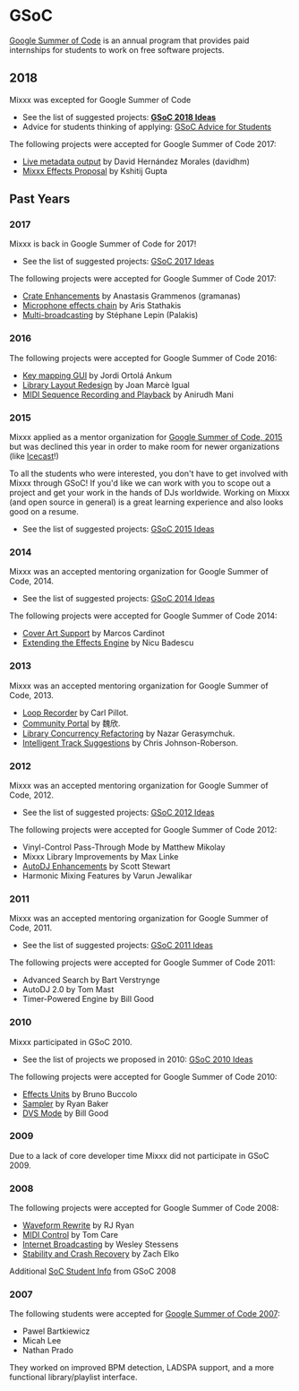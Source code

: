 # GSoC

[Google Summer of Code](https://summerofcode.withgoogle.com/) is an
annual program that provides paid internships for students to work on
free software projects.

## 2018

Mixxx was excepted for Google Summer of Code

  - See the list of suggested projects: **[GSoC 2018
    Ideas](gsoc2018ideas)**
  - Advice for students thinking of applying: [GSoC Advice for
    Students](gsocadvice)

The following projects were accepted for Google Summer of Code 2017:

  - [Live metadata output](Live%20metadata%20output) by David Hernández
    Morales (davidhm) 
  - [Mixxx Effects Proposal](Mixxx%20Effects%20Proposal) by Kshitij
    Gupta 

## Past Years

### 2017

Mixxx is back in Google Summer of Code for 2017\!

  - See the list of suggested projects: [GSoC 2017 Ideas](gsoc2017ideas)

The following projects were accepted for Google Summer of Code 2017:

  - [Crate Enhancements](Crate%20Enhancements) by Anastasis Grammenos
    (gramanas) 
  - [Microphone effects chain](Microphone%20effects%20chain) by Aris
    Stathakis 
  - [Multi-broadcasting](Multi-broadcasting) by Stéphane Lepin (Palakis)

### 2016

The following projects were accepted for Google Summer of Code 2016:

  - [Key mapping GUI](Key%20mapping%20GUI) by Jordi Ortolá Ankum
  - [Library Layout Redesign](Library%20Layout%20Redesign) by Joan Marcè
    Igual
  - [MIDI Sequence Recording and
    Playback](MIDI%20Sequence%20Recording%20and%20Playback) by Anirudh
    Mani

### 2015

Mixxx applied as a mentor organization for [Google Summer of
Code, 2015](https://www.google-melange.com/gsoc/homepage/google/gsoc2015?PageSpeed=noscript)
but was declined this year in order to make room for newer organizations
(like [Icecast](http://icecast.org/)\!)

To all the students who were interested, you don't have to get involved
with Mixxx through GSoC\! If you'd like we can work with you to scope
out a project and get your work in the hands of DJs worldwide. Working
on Mixxx (and open source in general) is a great learning experience and
also looks good on a resume.

  - See the list of suggested projects: [GSoC 2015 Ideas](gsoc2015ideas)

### 2014

Mixxx was an accepted mentoring organization for Google Summer of Code,
2014.

  - See the list of suggested projects: [GSoC 2014 Ideas](gsoc2014ideas)

The following projects were accepted for Google Summer of Code 2014:

  - [Cover Art Support](Cover%20Art%20Support) by Marcos Cardinot
  - [Extending the Effects Engine](Extending%20the%20Effects%20Engine)
    by Nicu Badescu

### 2013

Mixxx was an accepted mentoring organization for Google Summer of Code,
2013.

  - [Loop Recorder](loop_recorder) by Carl Pillot.
  - [Community Portal](gsoc2013_community_portal) by 魏欣.
  - [Library Concurrency Refactoring](nonblockingdb_status) by Nazar
    Gerasymchuk.
  - [Intelligent Track Suggestions](gsoc2013_track_selector) by Chris
    Johnson-Roberson.

### 2012

Mixxx was an accepted mentoring organization for Google Summer of Code,
2012.

  - See the list of suggested projects: [GSoC 2012 Ideas](gsoc2012ideas)

The following projects were accepted for Google Summer of Code 2012:

  - Vinyl-Control Pass-Through Mode by Matthew Mikolay
  - Mixxx Library Improvements by Max Linke
  - [AutoDJ Enhancements](gsoc2012_autodj_features) by Scott Stewart
  - Harmonic Mixing Features by Varun Jewalikar

### 2011

Mixxx was an accepted mentoring organization for Google Summer of Code,
2011.

  - See the list of suggested projects: [GSoC 2011 Ideas](gsoc2011ideas)

The following projects were accepted for Google Summer of Code 2011:

  - Advanced Search by Bart Verstrynge
  - AutoDJ 2.0 by Tom Mast
  - Timer-Powered Engine by Bill Good

### 2010

Mixxx participated in GSoC 2010.

  - See the list of projects we proposed in 2010: [GSoC 2010
    Ideas](gsoc2010ideas)

The following projects were accepted for Google Summer of Code 2010:

  - [Effects Units](gsoc2010/effects_units) by Bruno Buccolo
  - [Sampler](gsoc2010/sampler) by Ryan Baker
  - [DVS Mode](gsoc2010/dvs_mode) by Bill Good

### 2009

Due to a lack of core developer time Mixxx did not participate in GSoC
2009.

### 2008

The following projects were accepted for Google Summer of Code 2008:

  - [Waveform Rewrite](gsoc2008/waveform_rewrite) by RJ Ryan
  - [MIDI Control](gsoc2008/midi_control) by Tom Care
  - [Internet Broadcasting](gsoc2008/internet_broadcasting) by Wesley
    Stessens
  - [Stability and Crash
    Recovery](gsoc2008/stability_and_crash_recovery) by Zach Elko

Additional [SoC Student Info](SoC%20Student%20Info) from GSoC 2008

### 2007

The following students were accepted for [Google Summer of
Code 2007](https://mixxxblog.blogspot.com/2007/08/google-summer-of-code-2007-and-mixxx.html):

  - Pawel Bartkiewicz
  - Micah Lee
  - Nathan Prado

They worked on improved BPM detection, LADSPA support, and a more
functional library/playlist interface.
